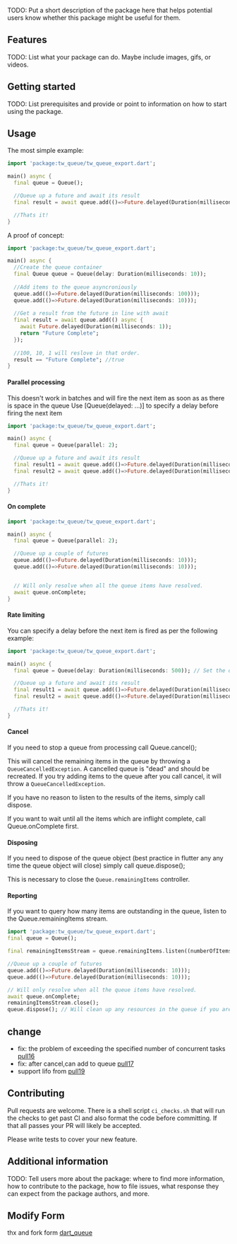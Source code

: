 <!--
This README describes the package. If you publish this package to pub.dev,
this README's contents appear on the landing page for your package.

For information about how to write a good package README, see the guide for
[writing package pages](https://dart.dev/guides/libraries/writing-package-pages).

For general information about developing packages, see the Dart guide for
[creating packages](https://dart.dev/guides/libraries/create-library-packages)
and the Flutter guide for
[developing packages and plugins](https://flutter.dev/developing-packages).
-->

TODO: Put a short description of the package here that helps potential users
know whether this package might be useful for them.

## Features

TODO: List what your package can do. Maybe include images, gifs, or videos.

## Getting started

TODO: List prerequisites and provide or point to information on how to
start using the package.

## Usage

The most simple example:
```dart
import 'package:tw_queue/tw_queue_export.dart';

main() async {
  final queue = Queue();

  //Queue up a future and await its result
  final result = await queue.add(()=>Future.delayed(Duration(milliseconds: 10)));

  //Thats it!
}
```

A proof of concept:

```dart
import 'package:tw_queue/tw_queue_export.dart';

main() async {
  //Create the queue container
  final Queue queue = Queue(delay: Duration(milliseconds: 10));
  
  //Add items to the queue asyncroniously
  queue.add(()=>Future.delayed(Duration(milliseconds: 100)));
  queue.add(()=>Future.delayed(Duration(milliseconds: 10)));
  
  //Get a result from the future in line with await
  final result = await queue.add(() async {
    await Future.delayed(Duration(milliseconds: 1));
    return "Future Complete";
  });
  
  //100, 10, 1 will reslove in that order.
  result == "Future Complete"; //true
}
```

#### Parallel processing
This doesn't work in batches and will fire the next item as soon as as there is space in the queue
Use [Queue(delayed: ...)] to specify a delay before firing the next item  

```dart
import 'package:tw_queue/tw_queue_export.dart';

main() async {
  final queue = Queue(parallel: 2);

  //Queue up a future and await its result
  final result1 = await queue.add(()=>Future.delayed(Duration(milliseconds: 10)));
  final result2 = await queue.add(()=>Future.delayed(Duration(milliseconds: 10)));

  //Thats it!
}
```

#### On complete
```dart
import 'package:tw_queue/tw_queue_export.dart';

main() async {
  final queue = Queue(parallel: 2);

  //Queue up a couple of futures
  queue.add(()=>Future.delayed(Duration(milliseconds: 10)));
  queue.add(()=>Future.delayed(Duration(milliseconds: 10)));


  // Will only resolve when all the queue items have resolved.
  await queue.onComplete;
}
```

#### Rate limiting
You can specify a delay before the next item is fired as per the following example:

```dart
import 'package:tw_queue/tw_queue_export.dart';

main() async {
  final queue = Queue(delay: Duration(milliseconds: 500)); // Set the delay here

  //Queue up a future and await its result
  final result1 = await queue.add(()=>Future.delayed(Duration(milliseconds: 10)));
  final result2 = await queue.add(()=>Future.delayed(Duration(milliseconds: 10)));

  //Thats it!
}
```

#### Cancel

If you need to stop a queue from processing call Queue.cancel();

This will cancel the remaining items in the queue by throwing a `QueueCancelledException`.
A cancelled queue is "dead" and should be recreated. If you try adding items to the queue after you
call cancel, it will throw a `QueueCancelledException`.

If you have no reason to listen to the results of the items, simply call dispose.

If you want to wait until all the items which are inflight complete, call Queue.onComplete first.

#### Disposing
If you need to dispose of the queue object (best practice in flutter any any time the queue object will close)
simply call queue.dispose();

This is necessary to close the `Queue.remainingItems` controller.

#### Reporting
If you want to query how many items are outstanding in the queue, listen to the Queue.remainingItems stream.

```dart
import 'package:tw_queue/tw_queue_export.dart';
final queue = Queue();

final remainingItemsStream = queue.remainingItems.listen((numberOfItems)=>print(numberOfItems));

//Queue up a couple of futures
queue.add(()=>Future.delayed(Duration(milliseconds: 10)));
queue.add(()=>Future.delayed(Duration(milliseconds: 10)));

// Will only resolve when all the queue items have resolved.
await queue.onComplete;
remainingItemsStream.close();
queue.dispose(); // Will clean up any resources in the queue if you are done with it.


```
## change 
- fix: the problem of exceeding the specified number of concurrent tasks [pull16](https://github.com/rknell/dart_queue/pull/16)
- fix: after cancel,can add to queue [pull17](https://github.com/rknell/dart_queue/pull/17)
- support lifo from [pull19](https://github.com/rknell/dart_queue/pull/18)


## Contributing

Pull requests are welcome. There is a shell script `ci_checks.sh` that will run the checks to get 
past CI and also format the code before committing. If that all passes your PR will likely be accepted.

Please write tests to cover your new feature.


## Additional information

TODO: Tell users more about the package: where to find more information, how to
contribute to the package, how to file issues, what response they can expect
from the package authors, and more.

## Modify Form 
thx and fork form [dart_queue](https://github.com/rknell/dart_queue)
